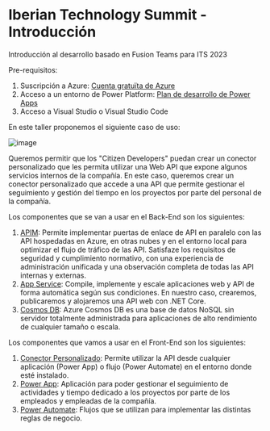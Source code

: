 # Iberian Technology Summit - Introducción
Introducción al desarrollo basado en Fusion Teams para ITS 2023

Pre-requisitos:

  1. Suscripción a Azure: [Cuenta gratuïta de Azure](https://azure.microsoft.com/es-es/free/)
  2. Acceso a un entorno de Power Platform: [Plan de desarrollo de Power Apps](https://docs.microsoft.com/es-es/power-apps/maker/developer-plan)
  3. Acceso a Visual Studio o Visual Studio Code


En este taller proponemos el siguiente caso de uso:

![image](https://user-images.githubusercontent.com/18615795/181196622-dfe5f539-5cfe-4b48-9eda-0adb1384891c.png)

Queremos permitir que los "Citizen Developers" puedan crear un conector personalizado que les permita utilizar una Web API que expone algunos servicios internos de la compañía. En este caso, queremos crear un conector personalizado que accede a una API que permite gestionar el seguimiento y gestión del tiempo en los proyectos por parte del personal de la compañía.

Los componentes que se van a usar en el Back-End son los siguientes: 

   1. [APIM](https://azure.microsoft.com/es-es/services/api-management/): Permite implementar puertas de enlace de API en paralelo con las API hospedadas en Azure, en otras nubes y en el entorno local para optimizar el flujo de tráfico de las API. Satisfaze los requisitos de seguridad y cumplimiento normativo, con una experiencia de administración unificada y una observación completa de todas las API internas y externas.
   2. [App Service](https://azure.microsoft.com/es-es/services/app-service/): Compile, implemente y escale aplicaciones web y API de forma automática según sus condiciones. En nuestro caso, crearemos, publicaremos y alojaremos una API web con .NET Core.
   3. [Cosmos DB](https://azure.microsoft.com/es-es/services/cosmos-db/): Azure Cosmos DB es una base de datos NoSQL sin servidor totalmente administrada para aplicaciones de alto rendimiento de cualquier tamaño o escala.

Los componentes que vamos a usar en el Front-End son los siguientes:

1. [Conector Personalizado](https://docs.microsoft.com/es-es/connectors/custom-connectors/): Permite utilizar la API desde cualquier aplicación (Power App) o flujo (Power Automate) en el entorno donde esté instalado.
2. [Power App](https://powerapps.microsoft.com/es-es/): Aplicación para poder gestionar el seguimiento de actividades y tiempo dedicado a los proyectos por parte de los empleados y empleadas de la compañía.
3. [Power Automate](): Flujos que se utilizan para implementar las distintas reglas de negocio.



